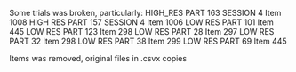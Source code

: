 
Some trials was broken, particularly:
HIGH_RES PART 163 SESSION 4 Item 1008
HIGH RES PART 157 SESSION 4 Item 1006
LOW RES PART 101    Item 445 
LOW RES PART 123    Item 298
LOW RES PART  28    Item 297
LOW RES PART  32    Item 298
LOW RES PART  38    Item 299
LOW RES PART  69    Item 445

Items was removed, original files in .csvx copies
